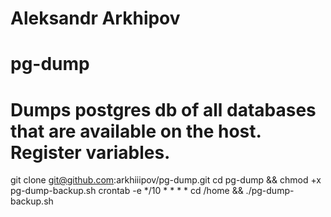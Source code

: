 # Aleksandr Arkhipov
# pg-dump
# Dumps postgres db of all databases that are available on the host. Register variables.

git clone git@github.com:arkhiiipov/pg-dump.git 
cd pg-dump &&  chmod +x pg-dump-backup.sh
crontab -e
*/10 * * * * cd /home && ./pg-dump-backup.sh


